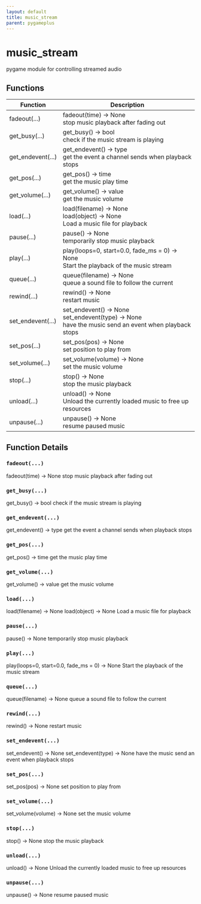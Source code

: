 ```yaml
---
layout: default
title: music_stream
parent: pygameplus
---
```

# music_stream

pygame module for controlling streamed audio

## Functions

| Function | Description |
| --- | --- |
| fadeout(...) | fadeout(time) -> None<br />stop music playback after fading out |
| get_busy(...) | get_busy() -> bool<br />check if the music stream is playing |
| get_endevent(...) | get_endevent() -> type<br />get the event a channel sends when playback stops |
| get_pos(...) | get_pos() -> time<br />get the music play time |
| get_volume(...) | get_volume() -> value<br />get the music volume |
| load(...) | load(filename) -> None<br />load(object) -> None<br />Load a music file for playback |
| pause(...) | pause() -> None<br />temporarily stop music playback |
| play(...) | play(loops=0, start=0.0, fade_ms = 0) -> None<br />Start the playback of the music stream |
| queue(...) | queue(filename) -> None<br />queue a sound file to follow the current |
| rewind(...) | rewind() -> None<br />restart music |
| set_endevent(...) | set_endevent() -> None<br />set_endevent(type) -> None<br />have the music send an event when playback stops |
| set_pos(...) | set_pos(pos) -> None<br />set position to play from |
| set_volume(...) | set_volume(volume) -> None<br />set the music volume |
| stop(...) | stop() -> None<br />stop the music playback |
| unload(...) | unload() -> None<br />Unload the currently loaded music to free up resources |
| unpause(...) | unpause() -> None<br />resume paused music |

## Function Details

### `fadeout(...)`

fadeout(time) -> None
stop music playback after fading out

### `get_busy(...)`

get_busy() -> bool
check if the music stream is playing

### `get_endevent(...)`

get_endevent() -> type
get the event a channel sends when playback stops

### `get_pos(...)`

get_pos() -> time
get the music play time

### `get_volume(...)`

get_volume() -> value
get the music volume

### `load(...)`

load(filename) -> None
load(object) -> None
Load a music file for playback

### `pause(...)`

pause() -> None
temporarily stop music playback

### `play(...)`

play(loops=0, start=0.0, fade_ms = 0) -> None
Start the playback of the music stream

### `queue(...)`

queue(filename) -> None
queue a sound file to follow the current

### `rewind(...)`

rewind() -> None
restart music

### `set_endevent(...)`

set_endevent() -> None
set_endevent(type) -> None
have the music send an event when playback stops

### `set_pos(...)`

set_pos(pos) -> None
set position to play from

### `set_volume(...)`

set_volume(volume) -> None
set the music volume

### `stop(...)`

stop() -> None
stop the music playback

### `unload(...)`

unload() -> None
Unload the currently loaded music to free up resources

### `unpause(...)`

unpause() -> None
resume paused music

